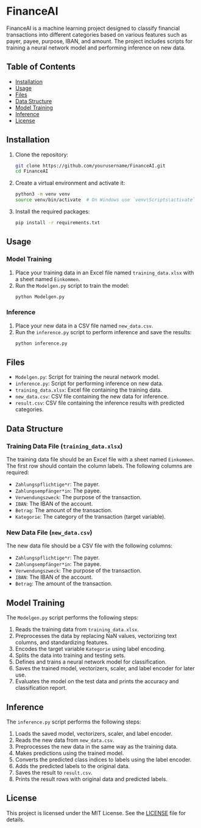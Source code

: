 # FinanceAI

FinanceAI is a machine learning project designed to classify financial transactions into different categories based on various features such as payer, payee, purpose, IBAN, and amount. The project includes scripts for training a neural network model and performing inference on new data.

## Table of Contents

- [Installation](#installation)
- [Usage](#usage)
- [Files](#files)
- [Data Structure](#data-structure)
- [Model Training](#model-training)
- [Inference](#inference)
- [License](#license)

## Installation

1. Clone the repository:
    ```bash
    git clone https://github.com/yourusername/FinanceAI.git
    cd FinanceAI
    ```

2. Create a virtual environment and activate it:
    ```bash
    python3 -m venv venv
    source venv/bin/activate  # On Windows use `venv\Scripts\activate`
    ```

3. Install the required packages:
    ```bash
    pip install -r requirements.txt
    ```

## Usage

### Model Training

1. Place your training data in an Excel file named `training_data.xlsx` with a sheet named `Einkommen`.
2. Run the `Modelgen.py` script to train the model:
    ```bash
    python Modelgen.py
    ```

### Inference

1. Place your new data in a CSV file named `new_data.csv`.
2. Run the `inference.py` script to perform inference and save the results:
    ```bash
    python inference.py
    ```

## Files

- `Modelgen.py`: Script for training the neural network model.
- `inference.py`: Script for performing inference on new data.
- `training_data.xlsx`: Excel file containing the training data.
- `new_data.csv`: CSV file containing the new data for inference.
- `result.csv`: CSV file containing the inference results with predicted categories.

## Data Structure

### Training Data File (`training_data.xlsx`)

The training data file should be an Excel file with a sheet named `Einkommen`. The first row should contain the column labels. The following columns are required:

- `Zahlungspflichtige*r`: The payer.
- `Zahlungsempfänger*in`: The payee.
- `Verwendungszweck`: The purpose of the transaction.
- `IBAN`: The IBAN of the account.
- `Betrag`: The amount of the transaction.
- `Kategorie`: The category of the transaction (target variable).

### New Data File (`new_data.csv`)

The new data file should be a CSV file with the following columns:

- `Zahlungspflichtige*r`: The payer.
- `Zahlungsempfänger*in`: The payee.
- `Verwendungszweck`: The purpose of the transaction.
- `IBAN`: The IBAN of the account.
- `Betrag`: The amount of the transaction.

## Model Training

The `Modelgen.py` script performs the following steps:

1. Reads the training data from `training_data.xlsx`.
2. Preprocesses the data by replacing NaN values, vectorizing text columns, and standardizing features.
3. Encodes the target variable `Kategorie` using label encoding.
4. Splits the data into training and testing sets.
5. Defines and trains a neural network model for classification.
6. Saves the trained model, vectorizers, scaler, and label encoder for later use.
7. Evaluates the model on the test data and prints the accuracy and classification report.

## Inference

The `inference.py` script performs the following steps:

1. Loads the saved model, vectorizers, scaler, and label encoder.
2. Reads the new data from `new_data.csv`.
3. Preprocesses the new data in the same way as the training data.
4. Makes predictions using the trained model.
5. Converts the predicted class indices to labels using the label encoder.
6. Adds the predicted labels to the original data.
7. Saves the result to `result.csv`.
8. Prints the result rows with original data and predicted labels.

## License

This project is licensed under the MIT License. See the [LICENSE](LICENSE) file for details.